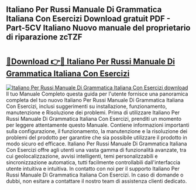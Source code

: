 ## Italiano Per Russi Manuale Di Grammatica Italiana Con Esercizi Download gratuit PDF - Part-5CV Italiano Nuovo manuale del proprietario di riparazione zcTZF

# <h2><a href="http://df9e7r.blite.top/?on=Italiano+Per+Russi+Manuale+Di+Grammatica+Italiana+Con+Esercizi">🔗Download 👉🔴 Italiano Per Russi Manuale Di Grammatica Italiana Con Esercizi</a></h2>

[![Italiano Per Russi Manuale Di Grammatica Italiana Con Esercizi download](https://i.imgur.com/lujVjoI.png)](http://df9e7r.blite.top/?on=Italiano+Per+Russi+Manuale+Di+Grammatica+Italiana+Con+Esercizi)
Il tuo Manuale Completo questa guida per l'utente fornisce una panoramica completa del tuo nuovo Italiano Per Russi Manuale Di Grammatica Italiana Con Esercizi, inclusi suggerimenti su installazione, funzionamento, manutenzione e Risoluzione dei problemi. Prima di utilizzare Italiano Per Russi Manuale Di Grammatica Italiana Con Esercizi, prenditi un momento per leggere attentamente questo Manuale. Contiene informazioni importanti sulla configurazione, il funzionamento, la manutenzione e la risoluzione dei problemi del prodotto per garantire che sia possibile utilizzare il prodotto in modo sicuro ed efficace. Italiano Per Russi Manuale Di Grammatica Italiana Con Esercizi offre agli utenti una vasta gamma di funzionalità avanzate, tra cui geolocalizzazione, avvisi intelligenti, temi personalizzabili e sincronizzazione automatica, tutti facilmente controllabili dall'interfaccia utente intuitiva e intuitiva. In contatto con noi per il supporto Italiano Per Russi Manuale Di Grammatica Italiana Con Esercizi. In caso di domande o dubbi, non esitare a contattare il nostro team di assistenza clienti dedicato.
